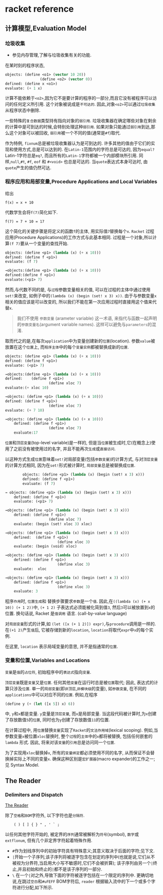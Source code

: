 # racket reference

## 计算模型,Evaluation Model

### 垃圾收集

+ 参见内存管理,了解与垃圾收集有关的功能.

在某时刻的程序状态,

```lisp
objects: (define <o1> (vector 10 20))
                (define <o2> (vector 0))
defined: (define x <o1>)
evaluate: (+ 1 x)
```

计算不能依赖于`<o2>`,因为它不是要计算的程序的一部分,而且它没有被程序可以访问的任何定义所引用.
这个对象被说成是`不可达的`. 因此,对象`<o2>`可以通过`垃圾收集`从程序状态中删除.

一些特殊的`复合数据`类型持有指向对象的`弱引用`.
垃圾收集器在确定哪些对象在剩余的计算中是可到达的时候,会特别处理这种`弱引用`.
如果对象只能通过`弱引用`到达,那么这个对象可以被回收, `弱引用`被一个不同的值(通常是`#f`)取代.

作为特例, `fixnum`总是被垃圾收集器认为是可到达的. 许多其他的值由于它们的实现和使用方式,总是可以达到的.
在`Latin-1`范围内的字符总是可达的, 因为`equal?` Latin-1字符总是`eq?`, 而且所有的`Latin-1`字符都被一个内部模块所引用.
同样,`null`,`#t`, `#f`, `eof` 和 `#<void>` 也总是可达的. 当`quote`表达式本身可达时, 由`quote`产生的值仍然可达.

### 程序应用和局部变量,Procedure Applications and Local Variables

给出

    f(x) = x + 10

代数学生会将`f(7)`简化如下.

    f(7) = 7 + 10 = 17

这个简化的关键步骤是将定义的函数`f`的主体, 用实际值`7`替换每个`x`.
`Racket` 过程应用(Procedure Applications)的工作方式与此基本相同.
过程是一个对象,所以计算`(f 7)`要从一个变量的查找开始.

```lisp
objects: (define <p1> (lambda (x) (+ x 10)))
defined: (define f <p1>)
evaluate: (f 7)

→objects:(define <p1> (lambda (x) (+ x 10)))
defined:(define f <p1>)
evaluate:(<p1> 7)
```

然而,与代数不同的是, 与`过程`参数变量相关的值, 可以在过程的主体中通过使用`set!`来改变, 如例子中的`(lambda (x) (begin (set! x 3) x))`.
由于与参数变量`x`相关的值应该是可以改变的, 所以我们不能在第一次应用过程时直接用这个值来代替`x`.

>我们不使用 `参数变量` (arameter variable) 这一术语, 来指代与函数一起声明的`参数变量名`(argument variable names).
>这样可以避免与`parameters`的混淆.

取而代之的是,在每次`application`中为变量创建新的`位置`(location).
参数`value`被放置在这个`位置`上, 而`程序主体`中的每个`变量实例`都被替换成新的`位置`.

```lisp
objects: (define <p1> (lambda (x) (+ x 10)))
defined: (define f <p1>)
evaluate: (<p1> 7)

→objects:(define <p1> (lambda (x) (+ x 10)))
defined:    (define f <p1>)
                    (define xloc 7)
evaluate:(+ xloc 10)

→objects: (define <p1> (lambda (x) (+ x 10)))
defined: (define f <p1>)
                    (define xloc 7)
evaluate: (+ 7 10)

→objects: (define <p1> (lambda (x) (+ x 10)))
    defined: (define f <p1>)
                    (define xloc 7)
    evaluate:17
```

`位置`和`顶层变量`(top-level variable)是一样的, 但是当`位置`被生成时,它(在概念上)使用了之前没有被使用过的名字, 并且不能再次`生成`或`直接访问`.

以这种方式生成`位置`意味着`set!`对局部变量(包括`参数变量`)的计算方式,
与对`顶层变量`的计算方式相同, 因为在`set!`形式被计算时, `局部变量`总是被替换成`位置`.

```lisp
        objects: (define <p1> (lambda (x) (begin (set! x 3) x)))
        defined: (define f <p1>)
        evaluate: (f 7)

→ objects: (define <p1> (lambda (x) (begin (set! x 3) x)))
    defined: (define f <p1>)
    evaluate: (<p1> 7)

→objects: (define <p1> (lambda (x) (begin (set! x 3) x)))
    defined: (define f <p1>)
                    (define xloc 7)
    evaluate: (begin (set! xloc 3) xloc)

→objects: (define <p1> (lambda (x) (begin (set! x 3) x)))
    defined:  (define f <p1>)
                        (define xloc 3)
    evaluate: (begin (void) xloc)

→objects: (define <p1> (lambda (x) (begin (set! x 3) x)))
    defined: (define f <p1>)
                        (define xloc 3)
    evaluate:  xloc

→objects: (define <p1> (lambda (x) (begin (set! x 3) x)))
    defined: (define f <p1>)
                        (define xloc 3)
    evaluate: 3
```

程序`作用`时, `位置生成`和 替换步骤要求`参数`是一个`值`.
因此,在`((lambda (x) (+ x 10)) (+ 1 2))`中, `(+ 1 2)` 子表达式必须能被化简到值`3`, 然后`3`可以被放置到`x`的位置.
换句话说, Racket 是`值调用` 语言. (call-by-value language)

对`局部变量`形式的计算,如 `(let ([x (+ 1 2)]) expr)`,与`procedure`调用是一样的.
在`(+1 2)`产生`值`后, 它被存储到新的`location`, `location`将取代`expr`中`x`的每个实例.

在这里, `location` 表示局域变量的意思, 并不是指通常的`位置`.

### 变量和位置,Variables and Locations

`变量`是`值`的`占位符`, 初始程序中的`表达式`指向`变量`.

`顶层变量`既是`变量`又是`位置`.  任何其他`变量`在运行时总是被`位置`取代;
因此, 表达式的计算只涉及`位置`. 单一的`局部变量`(即`非顶层`,`非模块级`的变量), 如`参数变量`, 在不同的`applications`中可以对应不同的`位置`.
例如,在程序

```lisp
(define y (+ (let ([x 5]) x) 6))
```

中, `y`和`x`都是变量. `y`变量是`顶层变量`, 而`x`是局部变量.
当这段代码被计算时,为`x`创建了存放数值`5`的`位置`, 同时也为`y`创建了存放数值`11`的位置.

在计算过程中, 用`位置`替换`变量`实现了`Racket`的`文法作用域`(lexical scoping).
例如,当参数变量`x`被位置`xloc`替换时, 整个`过程`的`主体`中的`x`都将被替换, 包括任何嵌套的 `lambda` 形式.
因此, 将来对该`变量`的`引用`总是访问同一个`位置`.

为了实现用`xloc`替换掉`x`, 所有的`变量绑定`都必须使用不同的名字, 从而保证不会替换掉实际上不同的变量`x`.
确保这种区别是`宏扩展器`(macro expander)的工作之一; 见 Syntax Model.

## The Reader

### Delimiters and Dispatch

[The Reader](https://docs.racket-lang.org/reference/reader.html#%28part._parse-vector%29)

除了`空格`和`BOM`字符外, 以下字符也是`分隔符`.

        ( ) [ ] { } " , ' ` ;

以任何其他字符开始的, 被定界的`序列`通常被解析为`符号`(symbol), `数字`或`extflonum`, 但有几个非定界字符起着特殊作用.

+ `#`作为划线序列中的初始字符具有特殊意义;其意义取决于后面的字符;见下文.
+ `|`开始一个子序列,该子序列将被逐字包含在划定的序列中(也就是说,它们从不被视为分界符,当启用大小写不敏感时,它们不会被折算);
该子序列由另一个`|`终止,并且初始和终止的`|`都不是该子序列的一部分.
+ `\` 在一个`|`对之外,导致下面的字符被逐字包括在一个限定的序列中.
更确切地说,在跳过`空白`和`#uFEFF` BOM字符后, `reader` 根据输入流中的下一个或多个字符进行分配,如下所示.
